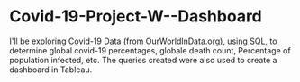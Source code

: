 # Covid-19-Project-W--Dashboard
I'll be exploring Covid-19 Data (from OurWorldInData.org), using SQL, to determine global covid-19 percentages, globale death count, Percentage of population infected, etc. The queries created were also used to create a dashboard in Tableau.
